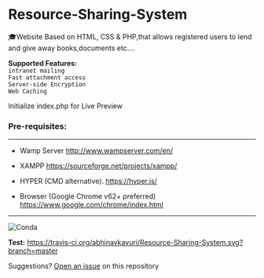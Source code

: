 # Resource-Sharing-System
🎓Website Based on HTML, CSS &amp; PHP,that allows registered users to lend and give away books,documents etc.... 


**Supported Features:**<br>
`intranet mailing`<br>
`Fast attachment access`<br>
`Server-side Encryption`<br>
`Web Caching`<br>

Initialize index.php for Live Preview

### Pre-requisites:
---

- Wamp Server  http://www.wampserver.com/en/
   
- XAMPP  https://sourceforge.net/projects/xampp/ 
   
- HYPER (CMD alternative). https://hyper.is/

- Browser (Google Chrome v62+ preferred)  https://www.google.com/chrome/index.html


---
<img alt="Conda" src="https://img.shields.io/conda/pn/conda-forge/python.svg?color=black&logo=python&logoColor=yellow">

**Test:**  https://travis-ci.org/abhinavkavuri/Resource-Sharing-System.svg?branch=master

Suggestions? [Open an issue](http://github.com/abhinavkavuri/Project-Aegina/issues/new) on this repository
